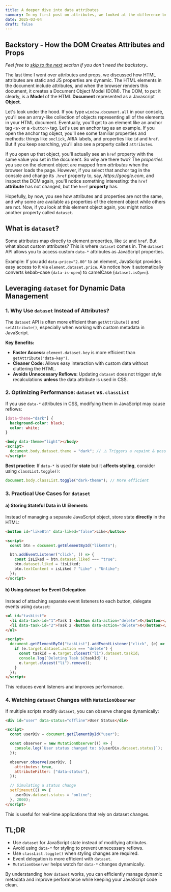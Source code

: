 ```yaml
---
title: A deeper dive into data attributes
summary: In my first post on attributes, we looked at the difference between attributes and props. This time we'll dive deeper into data attributes. Learn how to leverage the JavaScript dataset API for dynamic data management in the DOM. Explore performance benefits, event delegation, MutationObserver, and best practices for using data attributes efficiently.
date: 2025-03-04
draft: false
---
```


<h2>Backstory - How the DOM Creates Attributes and Props</h2>
<p><em>Feel free to <a href="#what-is-dataset" title="Go to next page section">skip to the next</a> section if you don't need the backstory..</em></p>
<p>
    The last time I went over attributes and props, we discussed how HTML attributes are static and JS properties are dynamic. The HTML elements in the document include attributes, and when the browser renders this document, it creates a Document Object Model (DOM). The DOM, to put it clearly, is a <strong>Model</strong> of the HTML <strong>Document</strong> represented as a Javascript <strong>Object</strong>. 
</p>
<p>
    Let's look under the hood. If you type <code>window.document.all</code> in your console, you'll see an array-like collection of objects representing all of the elements in your HTML document. Eventually, you'll get to an element like an anchor tag <code>&lt;a&gt;</code> or a <code>&lt;button&gt;</code> tag. Let's use an anchor tag as an example. If you open the anchor tag object, you'll see some familiar properties and methods: things like <code>onclick</code>, ARIA labels, and properties like <code>id</code> and <code>href</code>. But if you keep searching, you'll also see a property called <code>attributes</code>. 
</p>
<p>
    If you open up that object, you'll actually see an <code>href</code> property with the same value you set in the document. So why are there two? The <em>properties</em> you see on the element object are mapped from <em>attributes</em> when the browser loads the page. However, if you select that anchor tag in the console and change its <code>.href</code> property to, say, <em>https://google.com</em>, and inspect the DOM again, you'll notice something interesting: the <code>href</code> <strong>attribute</strong> has not changed, but the <code>href</code> <strong>property</strong> has. 
</p>
<p>
    Hopefully, by now, you see how attributes and properties are not the same, and why some are available as properties of the element object while others are not. Now, if you look at this element object again, you might notice another property called <code>dataset</code>. 
</p>

<h2 id="what-is-dataset">What is <code>dataset</code>?</h2>
<p>
    Some attributes map directly to element properties, like <code>id</code> and <code>href</code>. But what about custom attributes? This is where <code>dataset</code> comes in. The <code>dataset</code> API allows you to access custom <code>data-*</code> attributes as JavaScript properties.
</p>
<p>
    Example: If you add <code>data-price="2.00"</code> to an element, JavaScript provides easy access to it via <code>element.dataset.price</code>. Als notice how it automatically converts kebab-case (<code>data-is-open</code>) to camelCase (<code>dataset.isOpen</code>).
</p>

<h2>Leveraging <code>dataset</code> for Dynamic Data Management</h2>

<h3>1. Why Use <code>dataset</code> Instead of Attributes?</h3>
<p>
    The <code>dataset</code> API is often more efficient than <code>getAttribute()</code> and <code>setAttribute()</code>, especially when working with custom metadata in JavaScript.
</p>

<p><strong>Key Benefits:</strong></p>
<ul>
    <li><strong>Faster Access:</strong> <code>element.dataset.key</code> is more efficient than <code>getAttribute("data-key")</code>.</li>
    <li><strong>Cleaner Code:</strong> Allows easy interaction with custom data without cluttering the HTML.</li>
    <li><strong>Avoids Unnecessary Reflows:</strong> Updating <code>dataset</code> does not trigger style recalculations <strong>unless</strong> the data attribute is used in CSS.</li>
</ul>

<h3>2. Optimizing Performance: <code>dataset</code> vs. <code>classList</code></h3>
<p>
    If you use <code>data-*</code> attributes in CSS, modifying them in JavaScript may cause reflows:
</p>

```css
[data-theme="dark"] {
  background-color: black;
  color: white;
}
```

```html
<body data-theme="light"></body>
<script>
  document.body.dataset.theme = "dark"; // ⚠️ Triggers a repaint & possible reflow
</script>
```

<p>
    <strong>Best practice:</strong> If <code>data-*</code> is used for <strong>state</strong> but it <strong>affects styling</strong>, consider using <code>classList.toggle()</code>:
</p>

```js
document.body.classList.toggle("dark-theme"); // More efficient
```

<h3>3. Practical Use Cases for <code>dataset</code></h3>

<h4>a) Storing Stateful Data in UI Elements</h4> 
<p>Instead of managing a separate JavaScript object, store state <strong>directly</strong> in the HTML:</p>

```html
<button id="likeBtn" data-liked="false">Like</button>

<script>
  const btn = document.getElementById("likeBtn");

  btn.addEventListener("click", () => {
    const isLiked = btn.dataset.liked === "true";
    btn.dataset.liked = !isLiked;
    btn.textContent = isLiked ? "Like" : "Unlike";
  });
</script>
```

<h4>b) Using <code>dataset</code> for Event Delegation</h4> 
<p>Instead of attaching separate event listeners to each button, delegate events using <code>dataset</code>:</p>

```html
<ul id="taskList">
  <li data-task-id="1">Task 1 <button data-action="delete">X</button></li>
  <li data-task-id="2">Task 2 <button data-action="delete">X</button></li>
</ul>

<script>
  document.getElementById("taskList").addEventListener("click", (e) => {
    if (e.target.dataset.action === "delete") {
      const taskId = e.target.closest("li").dataset.taskId;
      console.log(`Deleting Task ${taskId}`);
      e.target.closest("li").remove();
    }
  });
</script>
```

<p>This reduces event listeners and improves performance.</p> 
<h3>4. Watching <code>dataset</code> Changes with <code>MutationObserver</code></h3> 
<p>If multiple scripts modify <code>dataset</code>, you can observe changes dynamically:</p>

```html
<div id="user" data-status="offline">User Status</div>

<script>
  const userDiv = document.getElementById("user");

  const observer = new MutationObserver(() => {
    console.log(`User status changed to: ${userDiv.dataset.status}`);
  });

  observer.observe(userDiv, {
    attributes: true,
    attributeFilter: ["data-status"],
  });

  // Simulating a status change
  setTimeout(() => {
    userDiv.dataset.status = "online";
  }, 2000);
</script>
```

<p>This is useful for real-time applications that rely on dataset changes.</p>

<h2>TL;DR</h2> 
<ul> 
    <li>Use <code>dataset</code> for JavaScript state instead of modifying attributes.</li> 
    <li>Avoid using <code>data-*</code> for styling to prevent unnecessary reflows.</li> 
    <li>Use <code>classList.toggle()</code> when styling changes are required.</li> 
    <li>Event delegation is more efficient with <code>dataset</code>.</li> 
    <li><code>MutationObserver</code> helps watch for <code>data-*</code> changes dynamically.</li>    
</ul> 
<p>
    By understanding how <code>dataset</code> works, you can efficiently manage dynamic metadata and improve performance while keeping your JavaScript code clean.
</p>
